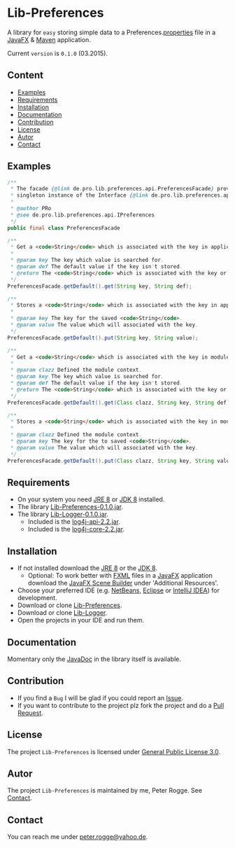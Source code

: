 Lib-Preferences
===============

A library for `easy` storing simple data to a Preferences.[properties] file in a [JavaFX] &amp; [Maven] application.

Current `version` is `0.1.0` (03.2015).



Content
-------

* [Examples](#Examples)
* [Requirements](#Requirements)
* [Installation](#Installation)
* [Documentation](#Documentation)
* [Contribution](#Contribution)
* [License](#License)
* [Autor](#Autor)
* [Contact](#Contact)



Examples<a name="Examples" />
--------

```java
/**
 * The facade {@link de.pro.lib.preferences.api.PreferencesFacade} provides a 
 * singleton instance of the Interface {@link de.pro.lib.preferences.api.IPreferences}.
 *
 * @author PRo
 * @see de.pro.lib.preferences.api.IPreferences
 */
public final class PreferencesFacade
```

```java
/**
 * Get a <code>String</code> which is associated with the key in application context.
 * 
 * @param key The key which value is searched for.
 * @param def The default value if the key isn't stored.
 * @return The <code>String</code> which is associated with the key or the default value.
 */
PreferencesFacade.getDefault().get(String key, String def);
```

```java
/**
 * Stores a <code>String</code> which is associated with the key in application context.
 * 
 * @param key The key for the saved <code>String</code>.
 * @param value The value which will associated with the key.
 */
PreferencesFacade.getDefault().put(String key, String value);
```

```java
/**
 * Get a <code>String</code> which is associated with the key in module context.
 * 
 * @param clazz Defined the module context.
 * @param key The key which value is searched for.
 * @param def The default value if the key isn't stored.
 * @return The <code>String</code> which is associated with the key or the default value.
 */
PreferencesFacade.getDefault().get(Class clazz, String key, String def);
```

```java
/**
 * Stores a <code>String</code> which is associated with the key in module context.
 * 
 * @param clazz Defined the module context.
 * @param key The key for the to saved <code>String</code>.
 * @param value The value which will associated with the key.
 */
PreferencesFacade.getDefault().put(Class clazz, String key, String value);
```



Requirements<a name="Requirements" />
------------

* On your system you need [JRE 8] or [JDK 8] installed.
* The library [Lib-Preferences-0.1.0.jar](#Installation).
* The library [Lib-Logger-0.1.0.jar](#Installation).
  * Included is the [log4j-api-2.2.jar].
  * Included is the [log4j-core-2.2.jar].



Installation<a name="Installation" />
------------

* If not installed download the [JRE 8] or the [JDK 8].
  * Optional: To work better with [FXML] files in a [JavaFX] application download the [JavaFX Scene Builder] under 'Additional Resources'.
* Choose your preferred IDE (e.g. [NetBeans], [Eclipse] or [IntelliJ IDEA]) for development.
* Download or clone [Lib-Preferences].
* Download or clone [Lib-Logger].
* Open the projects in your IDE and run them.



Documentation<a name="Documentation" />
-------------

Momentary only the [JavaDoc] in the library itself is available.



Contribution<a name="Contribution" />
------------

* If you find a `Bug` I will be glad if you could report an [Issue].
* If you want to contribute to the project plz fork the project and do a [Pull Request].



License<a name="License" />
-------

The project `Lib-Preferences` is licensed under [General Public License 3.0].



Autor<a name="Autor" />
----

The project `Lib-Preferences` is maintained by me, Peter Rogge. See [Contact](#Contact).



Contact<a name="Contact" />
-------

You can reach me under <peter.rogge@yahoo.de>.


[//]: # (Links)
[Eclipse]:https://www.eclipse.org/
[FXML]:http://docs.oracle.com/javafx/2/fxml_get_started/jfxpub-fxml_get_started.htm
[General Public License 3.0]:http://www.gnu.org/licenses/gpl-3.0.en.html
[IntelliJ IDEA]:http://www.jetbrains.com/idea/
[Issue]:https://github.com/Naoghuman/lib-preferences/issues
[JavaDoc]:http://www.oracle.com/technetwork/java/javase/documentation/index-jsp-135444.html
[JavaFX]:http://docs.oracle.com/javase/8/javase-clienttechnologies.htm
[JavaFX Scene Builder]:http://www.oracle.com/technetwork/java/javase/downloads/index.html
[JDK 8]:http://www.oracle.com/technetwork/java/javase/downloads/jdk8-downloads-2133151.html
[JRE 8]:http://www.oracle.com/technetwork/java/javase/downloads/jre8-downloads-2133155.html
[Lib-Preferences]:https://github.com/Naoghuman/lib-preferences
[Lib-Logger]:https://github.com/Naoghuman/lib-logger
[log4j-api-2.2.jar]:https://logging.apache.org/log4j/2.0/log4j-web/dependencies.html
[log4j-core-2.2.jar]:https://logging.apache.org/log4j/2.0/log4j-web/dependencies.html
[Maven]:http://maven.apache.org/
[NetBeans]:https://netbeans.org/
[Pull Request]:https://help.github.com/articles/using-pull-requests
[properties]:http://en.wikipedia.org/wiki/.properties


